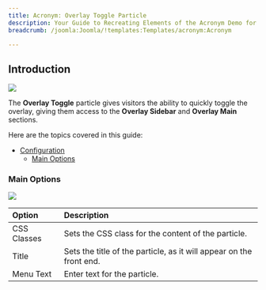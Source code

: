 ```yaml
---
title: Acronym: Overlay Toggle Particle
description: Your Guide to Recreating Elements of the Acronym Demo for Joomla
breadcrumb: /joomla:Joomla/!templates:Templates/acronym:Acronym

---
```


## Introduction

![](assets/particle_overlay1.jpeg)

The **Overlay Toggle** particle gives visitors the ability to quickly toggle the overlay, giving them access to the **Overlay Sidebar** and **Overlay Main** sections.

Here are the topics covered in this guide:

* [Configuration](#configuration)
    - [Main Options](#main-options)

### Main Options 

![](assets/particle_overlay2.jpeg)

| Option      | Description                                                         |
| :-----      | :-----                                                              |
| CSS Classes | Sets the CSS class for the content of the particle.                 |
| Title       | Sets the title of the particle, as it will appear on the front end. |
| Menu Text   | Enter text for the particle.                                        |